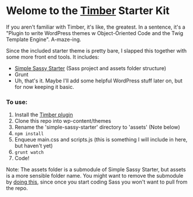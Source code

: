 # Welome to the [Timber](https://github.com/jarednova/timber/) Starter Kit

If you aren't familiar with Timber, it's like, the greatest. In a sentence, it's a "Plugin to write WordPress themes w Object-Oriented Code and the Twig Template Engine". A-maze-ing.

Since the included starter theme is pretty bare, I slapped this together with some more front end tools. It includes:

* [Simple Sassy Starter](http://github.com/laras126/simple-sassy-starter) (Sass project and assets folder structure)
* Grunt 
* Uh, that's it. Maybe I'll add some helpful WordPress stuff later on, but for now keeping it basic.

### To use:

1. Install the [Timber plugin](https://github.com/jarednova/timber/)
2. Clone this repo into wp-content/themes
3. Rename the 'simple-sassy-starter' directory to 'assets' (Note below)
4. ```npm install```
5. Enqueue main.css and scripts.js (this is something I will include in here, but haven't yet)
6. ```grunt watch```
7. Code!

Note: The assets folder is a submodule of Simple Sassy Starter, but assets is a more sensible folder name. You might want to remove the submodule by [doing this](http://stackoverflow.com/questions/1260748/remove-a-git-submodule), since once you start coding Sass you won't want to pull from the repo.